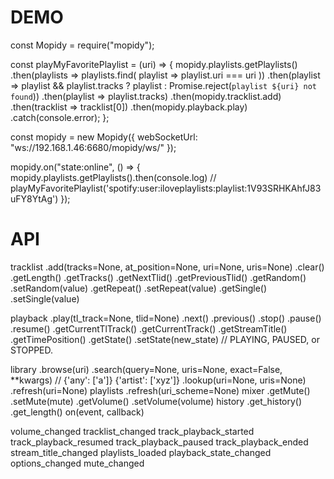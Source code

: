 
# DEMO

const Mopidy = require("mopidy");

const playMyFavoritePlaylist = (uri) => {
  mopidy.playlists.getPlaylists()
  .then(playlists => playlists.find( playlist => playlist.uri === uri ))
  .then(playlist => playlist && playlist.tracks ? playlist : Promise.reject(`playlist ${uri} not found`))
  .then(playlist => playlist.tracks)
  .then(mopidy.tracklist.add)
  .then(tracklist => tracklist[0])
  .then(mopidy.playback.play)
  .catch(console.error);
};

const mopidy = new Mopidy({
  webSocketUrl: "ws://192.168.1.46:6680/mopidy/ws/"
});

mopidy.on("state:online", () => {
  mopidy.playlists.getPlaylists().then(console.log)
  // playMyFavoritePlaylist('spotify:user:iloveplaylists:playlist:1V93SRHKAhfJ83uFY8YtAg')
});


# API

tracklist
  .add(tracks=None, at_position=None, uri=None, uris=None)
  .clear()
  .getLength()
  .getTracks()
  .getNextTlid()
  .getPreviousTlid()
  .getRandom()
  .setRandom(value)
  .getRepeat()
  .setRepeat(value)
  .getSingle()
  .setSingle(value)

playback
  .play(tl_track=None, tlid=None)
  .next()
  .previous()
  .stop()
  .pause()
  .resume()
  .getCurrentTlTrack()
  .getCurrentTrack()
  .getStreamTitle()
  .getTimePosition()
  .getState()
  .setState(new_state) // PLAYING, PAUSED, or STOPPED.

library
  .browse(uri)
  .search(query=None, uris=None, exact=False, **kwargs) // {'any': ['a']} {'artist': ['xyz']}
  .lookup(uri=None, uris=None)
  .refresh(uri=None)
playlists
  .refresh(uri_scheme=None)
mixer
  .getMute()
  .setMute(mute)
  .getVolume()
  .setVolume(volume)
history
  .get_history()
  .get_length()
on(event, callback)

volume_changed
tracklist_changed
track_playback_started
track_playback_resumed
track_playback_paused
track_playback_ended
stream_title_changed
playlists_loaded
playback_state_changed
options_changed
mute_changed
